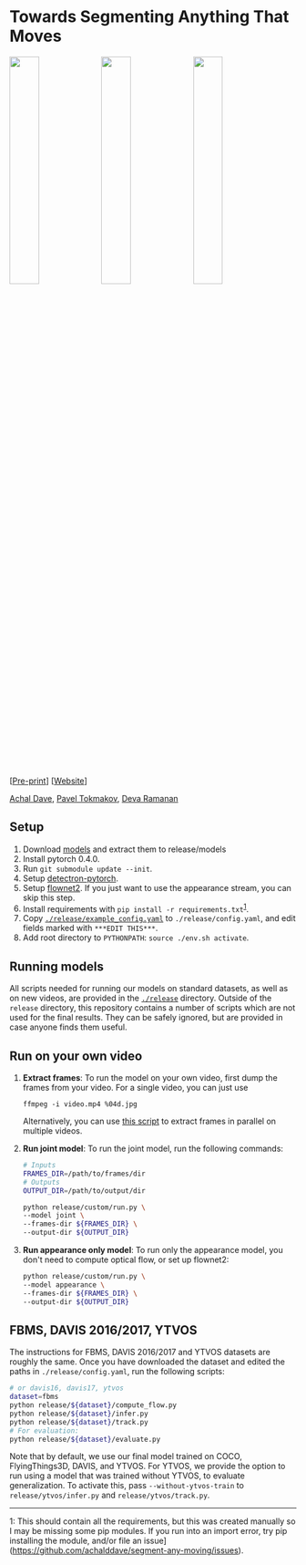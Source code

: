 # Towards Segmenting Anything That Moves

[<img src="http://www.achaldave.com/projects/anything-that-moves/videos/ZXN6A-tracked-with-objectness-trimmed.gif" width="32%" />](http://www.achaldave.com/projects/anything-that-moves/videos/ZXN6A-tracked-with-objectness-trimmed.mp4)[<img src="http://www.achaldave.com/projects/anything-that-moves/videos/c95cd17749.gif" width="32%" />](http://www.achaldave.com/projects/anything-that-moves/videos/c95cd17749.mp4)[<img src="http://www.achaldave.com/projects/anything-that-moves/videos/e0bdb5dfae.gif" width="32%" />](http://www.achaldave.com/projects/anything-that-moves/videos/e0bdb5dfae.mp4)

[[Pre-print](https://arxiv.org/abs/1902.03715)] [[Website](http://www.achaldave.com/projects/anything-that-moves/)]

[Achal Dave](http://www.achaldave.com/), [Pavel Tokmakov](http://thoth.inrialpes.fr/people/tokmakov/), [Deva Ramanan](http://www.cs.cmu.edu/~deva/)

## Setup

1. Download
   [models](https://drive.google.com/file/d/1qckICZRzX_GBTJSRhn2NDMoJuVppgWUS/view?usp=sharing)
   and extract them to release/models
1. Install pytorch 0.4.0.
1. Run `git submodule update --init`.
1. Setup [detectron-pytorch](./detectron_pytorch).
1. Setup [flownet2](https://github.com/lmb-freiburg/flownet2). If you just
want to use the appearance stream, you can skip this step.
1. Install requirements with `pip install -r requirements.txt`<sup>[1](#footnote1)</sup>.
1. Copy [`./release/example_config.yaml`](./release/example_config.yaml) to
   `./release/config.yaml`, and edit fields marked with `***EDIT THIS***`.
1. Add root directory to `PYTHONPATH`: `source ./env.sh activate`.

## Running models

All scripts needed for running our models on standard datasets, as well as on
new videos, are provided in the [`./release`](./release) directory. Outside
of the `release` directory, this repository contains a number of scripts
which are not used for the final results. They can be safely ignored, but are
provided in case anyone finds them useful.

## Run on your own video

1. **Extract frames**: To run the model on your own video, first dump the frames from your video.
For a single video, you can just use

    ```ffmpeg -i video.mp4 %04d.jpg```

    Alternatively, you can use [this
script](https://github.com/achalddave/video-tools/blob/master/dump_frames.py)
to extract frames in parallel on multiple videos.

1. **Run joint model**: To run the joint model, run the following commands:
    ```bash
    # Inputs
    FRAMES_DIR=/path/to/frames/dir
    # Outputs
    OUTPUT_DIR=/path/to/output/dir

    python release/custom/run.py \
    --model joint \
    --frames-dir ${FRAMES_DIR} \
    --output-dir ${OUTPUT_DIR}
    ```

1. **Run appearance only model**: To run only the appearance model, you don't
    need to compute optical flow, or set up flownet2:
    ```bash
    python release/custom/run.py \
    --model appearance \
    --frames-dir ${FRAMES_DIR} \
    --output-dir ${OUTPUT_DIR}
    ```


## FBMS, DAVIS 2016/2017, YTVOS

The instructions for FBMS, DAVIS 2016/2017 and YTVOS datasets are roughly the
same. Once you have downloaded the dataset and edited the paths in
`./release/config.yaml`, run the following scripts:

```bash
# or davis16, davis17, ytvos
dataset=fbms
python release/${dataset}/compute_flow.py
python release/${dataset}/infer.py
python release/${dataset}/track.py
# For evaluation:
python release/${dataset}/evaluate.py
```

Note that by default, we use our final model trained on COCO, FlyingThings3D,
DAVIS, and YTVOS. For YTVOS, we provide the option to run using a model that
was trained without YTVOS, to evaluate generalization. To activate this, pass
`--without-ytvos-train` to `release/ytvos/infer.py` and
`release/ytvos/track.py`.

---
<a name="footnote1">1</a>: This should contain all the requirements, but this was created manually so I may be missing some pip modules. If you run into an import error, try pip installing the module, and/or file an issue](https://github.com/achalddave/segment-any-moving/issues).

